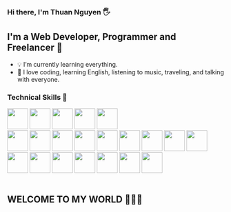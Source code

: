 ### Hi there, I'm Thuan Nguyen 🖐️

## I'm a Web Developer, Programmer and Freelancer 📌

- 💡 I’m currently learning everything. 
- 🧩 I love coding, learning English, listening to music, traveling, and talking with everyone.

### Technical Skills 📍

<div class="col">
    <img width="48" height="48" src="https://img.icons8.com/color/48/null/postgreesql.png"/>
    <img width="48" height="48" src="https://img.icons8.com/color/48/oracle-logo.png"/>
    <img width="48" height="48" src="https://img.icons8.com/fluency/48/null/mysql-logo.png"/>
    <img width="48" height="48" src="https://img.icons8.com/color/48/null/microsoft-sql-server.png"/>
    <img width="48" height="48" src="https://img.icons8.com/color/48/null/mongodb.png"/>
</div>

<div class="col">
    <img width="48" height="48" src="https://img.icons8.com/color/48/null/python--v1.png"/>
    <img width="48" height="48" src="https://img.icons8.com/color/48/null/c-sharp-logo.png"/>
    <img width="48" height="48" src="https://img.icons8.com/color/48/null/c-programming.png"/>
    <img width="48" height="48" src="https://img.icons8.com/officel/40/null/php-logo.png"/>
    <img width="48" height="48" src="https://img.icons8.com/fluency/48/null/ruby-programming-language.png"/>
    <img width="48" height="48" src="https://img.icons8.com/color/48/null/java-coffee-cup-logo--v1.png"/>
    <img width="48" height="48" src="https://img.icons8.com/color/48/null/javascript--v1.png"/>
    <img width="48" height="48" src="https://img.icons8.com/color/48/null/html-5--v1.png"/>
    <img width="48" height="48" src="https://img.icons8.com/color/48/null/css3.png"/>
    <img width="48" height="48" src="https://img.icons8.com/color/48/null/sass.png"/>
    <img width="48" height="48" src="https://img.icons8.com/color/48/null/bootstrap.png"/>
    <img width="48" height="48" src="https://img.icons8.com/color/48/null/tailwindcss.png"/>
    <img width="48" height="48" src="https://img.icons8.com/color/48/null/vue-js.png"/>
    <img width="48" height="48" src="https://img.icons8.com/fluency/48/null/docker.png"/>
    <img width="48" height="48" src="https://img.icons8.com/external-tal-revivo-color-tal-revivo/48/null/external-postman-is-the-only-complete-api-development-environment-logo-color-tal-revivo.png"/>
    <img width="48" height="48" src="https://img.icons8.com/color/48/null/figma--v1.png"/>
</div>
<br />

## WELCOME TO MY WORLD 🌱🌱🌱
